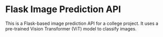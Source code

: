 # Flask Image Prediction API

This is a Flask-based image prediction API for a college project. It uses a pre-trained Vision Transformer (ViT) model to classify images.

